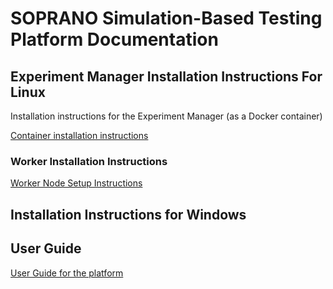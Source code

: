 # SOPRANO Simulation-Based Testing Platform Documentation 

## Experiment Manager Installation Instructions For Linux

Installation instructions for the Experiment Manager (as a Docker container)

[Container installation instructions](./expt-manager-setup.md)

### Worker Installation Instructions

[Worker Node Setup Instructions](./worker-setup.md)

## Installation Instructions for Windows

## User Guide
[User Guide for the platform](./userguide.md)
